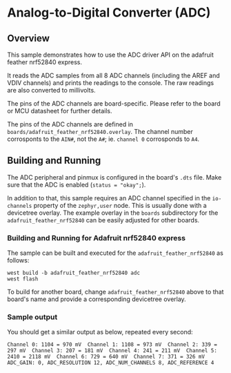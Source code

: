 # Analog-to-Digital Converter (ADC)

## Overview

This sample demonstrates how to use the ADC driver API on the adafruit feather
nrf52840 express.

It reads the ADC samples from all 8 ADC channels (including the AREF and VDIV
channels) and prints the readings to the console. The raw readings are also
converted to millivolts.

The pins of the ADC channels are board-specific. Please refer to the board
or MCU datasheet for further details.

The pins of the ADC channels are defined in
`boards/adafruit_feather_nrf52840.overlay`. The channel number corrosponts to
the `AIN#`, not the `A#`; ie. `channel 0` corrosponds to `A4`.


## Building and Running

The ADC peripheral and pinmux is configured in the board's `.dts` file. Make
sure that the ADC is enabled (`status = "okay";`).

In addition to that, this sample requires an ADC channel specified in the
`io-channels` property of the `zephyr,user` node. This is usually done with
a devicetree overlay. The example overlay in the `boards` subdirectory for
the `adafruit_feather_nrf52840` can be easily adjusted for other boards.

### Building and Running for Adafruit nrf52840 express

The sample can be built and executed for the
`adafruit_feather_nrf52840` as follows:

```
west build -b adafruit_feather_nrf52840 adc
west flash
```

To build for another board, change `adafruit_feather_nrf52840` above to that
board's name and provide a corresponding devicetree overlay.

### Sample output

You should get a similar output as below, repeated every second:

```
Channel 0: 1104 = 970 mV  Channel 1: 1108 = 973 mV  Channel 2: 339 = 297 mV  Channel 3: 207 = 181 mV  Channel 4: 241 = 211 mV  Channel 5: 2410 = 2118 mV  Channel 6: 729 = 640 mV  Channel 7: 371 = 326 mV
ADC_GAIN: 0, ADC_RESOLUTION 12, ADC_NUM_CHANNELS 8, ADC_REFERENCE 4
```
